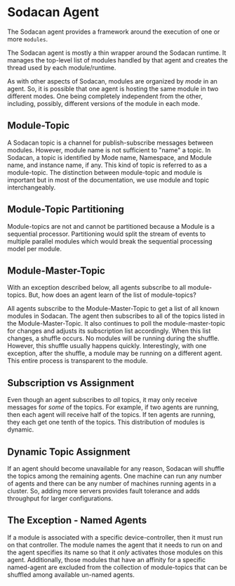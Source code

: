 # Sodacan Agent
The Sodacan agent provides a framework around the execution of one or more `modules`. 

The Sodacan agent is mostly a thin wrapper around the Sodacan runtime. It manages the top-level list of modules handled by that agent and creates the thread used by each module/runtime.

As with other aspects of Sodacan, modules are organized by *mode* in an agent. So, it is possible that one agent is hosting the same module in two different modes. One being completely independent from the other, including, possibly, different versions of the module in each mode.

## Module-Topic
A Sodacan topic is a channel for publish-subscribe messages between modules. However, module name is not sufficient to "name" a topic. In Sodacan, a topic is identified by Mode name, Namespace, and Module name, and instance name, if any. This kind of topic is referred to as a module-topic. The distinction between module-topic and module is important but in most of the documentation, we use module and topic interchangeably.

## Module-Topic Partitioning
Module-topics are not and cannot be partitioned because a Module is a sequential processor. Partitioning would split the stream of events to multiple parallel modules which would break the sequential processing model per module.


## Module-Master-Topic
With an exception described below, all agents subscribe to all module-topics. But, how does an agent learn of the list of module-topics?

All agents subscribe to the Module-Master-Topic to get a list of all known modules in Sodacan. The agent then subscribes to all of the topics listed in the Module-Master-Topic. It also continues to poll the module-master-topic for changes and adjusts its subscription list accordingly. When this list changes, a shuffle occurs. No modules will be running during the shuffle. However, this shuffle usually happens quickly. Interestingly, with one exception, after the shuffle, a module may be running on a different agent. This entire process is transparent to the module.



## Subscription vs Assignment
Even though an agent subscribes to *all* topics, it may only receive messages for *some* of the topics. For example, if two agents are running, then each agent will receive half of the topics. If ten agents are running, they each get one tenth of the topics. This distribution of modules is dynamic.

## Dynamic Topic Assignment
If an agent should become unavailable for any reason, Sodacan will shuffle the topics among the remaining agents. One machine can run any number of agents and there can be any number of machines running agents in a cluster. So, adding more servers provides fault tolerance and adds throughput for larger configurations. 

## The Exception - Named Agents
If a module is associated with a specific device-controller, then it must run on that controller. The module names the agent that it needs to run on and the agent specifies its name so that it *only* activates those modules on this agent. Additionally, those modules that have an affinity for a specific named-agent are excluded from the collection of module-topics that can be shuffled among available un-named agents.


